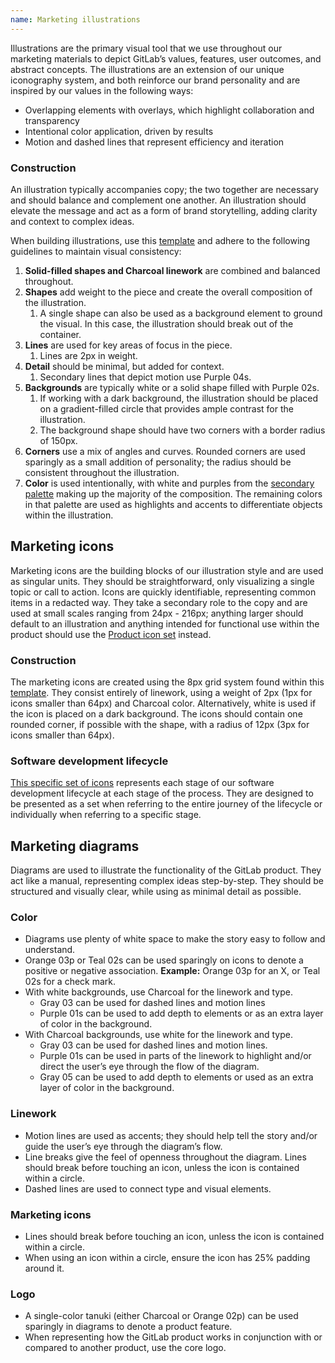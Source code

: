 ```yaml
---
name: Marketing illustrations
---
```


<figure-img alt="GitLab illustration banner sample" label="Illustration sample" src="/img/brand/marketing-illustrations.png"></figure-img>

Illustrations are the primary visual tool that we use throughout our marketing materials to depict GitLab’s values, features, user outcomes, and abstract concepts. The illustrations are an extension of our unique iconography system, and both reinforce our brand personality and are inspired by our values in the following ways:

- Overlapping elements with overlays, which highlight collaboration and transparency
- Intentional color application, driven by results
- Motion and dashed lines that represent efficiency and iteration

### Construction

An illustration typically accompanies copy; the two together are necessary and should balance and complement one another. An illustration should elevate the message and act as a form of brand storytelling, adding clarity and context to complex ideas.

When building illustrations, use this [template](https://drive.google.com/file/d/15DiL1BM9L9PeGpLuLMTl8YyUU03-Tlgw/view?usp=sharing) and adhere to the following guidelines to maintain visual consistency:

1. **Solid-filled shapes and Charcoal linework** are combined and balanced throughout.
1. **Shapes** add weight to the piece and create the overall composition of the illustration.
   1. A single shape can also be used as a background element to ground the visual. In this case, the illustration should break out of the container.
1. **Lines** are used for key areas of focus in the piece.
   1. Lines are 2px in weight.
1. **Detail** should be minimal, but added for context.
   1. Secondary lines that depict motion use Purple 04s.
1. **Backgrounds** are typically white or a solid shape filled with Purple 02s.
   1. If working with a dark background, the illustration should be placed on a gradient-filled circle that provides ample contrast for the illustration.
   1. The background shape should have two corners with a border radius of 150px.
1. **Corners** use a mix of angles and curves. Rounded corners are used sparingly as a small addition of personality; the radius should be consistent throughout the illustration.
1. **Color** is used intentionally, with white and purples from the [secondary palette](https://drive.google.com/file/d/1kCcvxYMKPkDCEFQd6imQcHhFGC14Hgte/view?usp=sharing) making up the majority of the composition. The remaining colors in that palette are used as highlights and accents to differentiate objects within the illustration.

<figure-img alt="GitLab illustration sample" label="Illustration sample" src="/img/brand/illustrations.svg" width="480"></figure-img>

## Marketing icons

Marketing icons are the building blocks of our illustration style and are used as singular units. They should be straightforward, only visualizing a single topic or call to action. Icons are quickly identifiable, representing common items in a redacted way. They take a secondary role to the copy and are used at small scales ranging from 24px - 216px; anything larger should default to an illustration and anything intended for functional use within the product should use the [Product icon set](/product-foundations/iconography) instead.

### Construction

The marketing icons are created using the 8px grid system found within this [template](https://drive.google.com/file/d/1V-FdsDeYcx_yPBMI9cjWclWAz_TPYqFU/view?usp=sharing). They consist entirely of linework, using a weight of 2px (1px for icons smaller than 64px) and Charcoal color. Alternatively, white is used if the icon is placed on a dark background. The icons should contain one rounded corner, if possible with the shape, with a radius of 12px (3px for icons smaller than 64px).

### Software development lifecycle

[This specific set of icons](https://drive.google.com/drive/folders/1AkJxuyB8kIGvV7e0dH6sbq5alLshuG-i?usp=sharing) represents each stage of our software development lifecycle at each stage of the process. They are designed to be presented as a set when referring to the entire journey of the lifecycle or individually when referring to a specific stage.

<figure-img alt="10 icons, one for each development stage" label="Software development lifecycle icon set" src="/img/brand/sdlc-icon-set.svg"></figure-img>

## Marketing diagrams

Diagrams are used to illustrate the functionality of the GitLab product. They act like a manual, representing complex ideas step-by-step. They should be structured and visually clear, while using as minimal detail as possible.

### Color

- Diagrams use plenty of white space to make the story easy to follow and understand.
- Orange 03p or Teal 02s can be used sparingly on icons to denote a positive or negative association. **Example:** Orange 03p for an X, or Teal 02s for a check mark.
- With white backgrounds, use Charcoal for the linework and type.
   - Gray 03 can be used for dashed lines and motion lines
   - Purple 01s can be used to add depth to elements or as an extra layer of color in the background.
- With Charcoal backgrounds, use white for the linework and type.
   - Gray 03 can be used for dashed lines and motion lines.
   - Purple 01s can be used in parts of the linework to highlight and/or direct the user’s eye through the flow of the diagram.
   - Gray 05 can be used to add depth to elements or used as an extra layer of color in the background.

### Linework

- Motion lines are used as accents; they should help tell the story and/or guide the user’s eye through the diagram’s flow.
- Line breaks give the feel of openness throughout the diagram. Lines should break before touching an icon, unless the icon is contained within a circle.
- Dashed lines are used to connect type and visual elements.

### Marketing icons

- Lines should break before touching an icon, unless the icon is contained within a circle.
- When using an icon within a circle, ensure the icon has 25% padding around it. 

### Logo

- A single-color tanuki (either Charcoal or Orange 02p) can be used sparingly in diagrams to denote a product feature.
- When representing how the GitLab product works in conjunction with or compared to another product, use the core logo. 

<figure-img alt="GitLab diagram sample" label="Diagram sample" src="/img/brand/diagram.svg"></figure-img>
